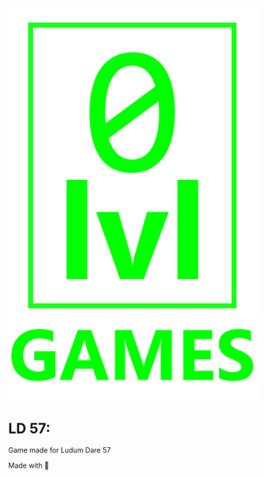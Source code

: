 <p align="center">
  <img src="/Documents/lvl0_logo.png">
</p>

# LD 57: 

Game made for Ludum Dare 57

Made with :blue_heart: